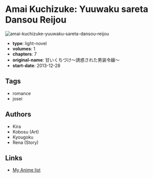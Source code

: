# Amai Kuchizuke: Yuuwaku sareta Dansou Reijou

![amai-kuchizuke-yuuwaku-sareta-dansou-reijou](https://cdn.myanimelist.net/images/manga/2/184069.jpg)

-   **type**: light-novel
-   **volumes**: 1
-   **chapters**: 7
-   **original-name**: 甘いくちづけ～誘惑された男装令嬢～
-   **start-date**: 2013-12-28

## Tags

-   romance
-   josei

## Authors

-   Kira
-   Kobosu (Art)
-   Kyougoku
-   Rena (Story)

## Links

-   [My Anime list](https://myanimelist.net/manga/101641/Amai_Kuchizuke__Yuuwaku_sareta_Dansou_Reijou)

